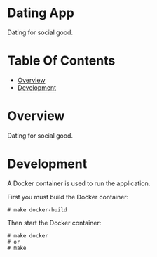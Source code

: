# Dating App
Dating for social good.

# Table Of Contents
- [Overview](#overview)
- [Development](#development)

# Overview
Dating for social good.

# Development
A Docker container is used to run the application.  

First you must build the Docker container:  

```
# make docker-build
```

Then start the Docker container:

```
# make docker
# or
# make
```
